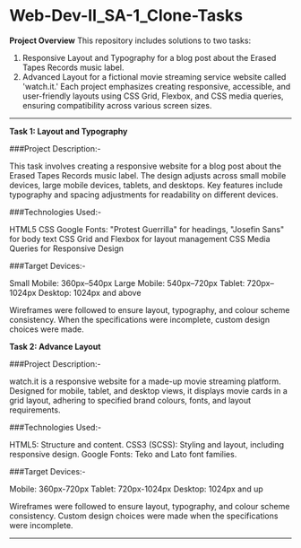 # Web-Dev-II_SA-1_Clone-Tasks

**Project Overview**
This repository includes solutions to two tasks:

1) Responsive Layout and Typography for a blog post about the Erased Tapes Records music label.
2) Advanced Layout for a fictional movie streaming service website called 'watch.it.'
Each project emphasizes creating responsive, accessible, and user-friendly layouts using CSS Grid, Flexbox, and CSS media queries, ensuring compatibility across various screen sizes.

_______________________________________________________________________________________________________________________________

**Task 1: Layout and Typography**

###Project Description:-

This task involves creating a responsive website for a blog post about the Erased Tapes Records music label. The design adjusts across small mobile devices, large mobile devices, tablets, and desktops. Key features include typography and spacing adjustments for readability on different devices.

###Technologies Used:-

HTML5
CSS
Google Fonts: "Protest Guerrilla" for headings, "Josefin Sans" for body text
CSS Grid and Flexbox for layout management
CSS Media Queries for Responsive Design

###Target Devices:-

Small Mobile: 360px–540px
Large Mobile: 540px–720px
Tablet: 720px–1024px
Desktop: 1024px and above

Wireframes were followed to ensure layout, typography, and colour scheme consistency. When the specifications were incomplete, custom design choices were made.

**Task 2: Advance Layout**

###Project Description:-

watch.it is a responsive website for a  made-up movie streaming platform. Designed for mobile, tablet, and desktop views, it displays movie cards in a grid layout, adhering to specified brand colours, fonts, and layout requirements.

###Technologies Used:-

HTML5: Structure and content.
CSS3 (SCSS): Styling and layout, including responsive design.
Google Fonts: Teko and Lato font families.

###Target Devices:-

Mobile: 360px-720px
Tablet: 720px-1024px
Desktop: 1024px and up

Wireframes were followed to ensure layout, typography, and colour scheme consistency. Custom design choices were made when the specifications were incomplete.

_______________________________________________________________________________________________________________________________
